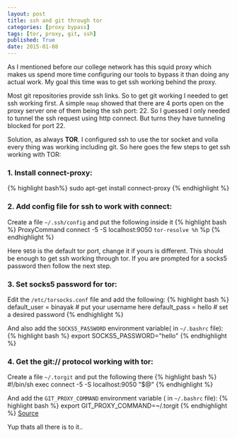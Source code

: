 ```yaml
---
layout: post
title: ssh and git through tor
categories: [proxy bypass]
tags: [tor, proxy, git, ssh]
published: True
date: 2015-01-08
---
```


As I mentioned before our college network has this squid proxy which makes us spend more time configuring our tools to bypass it than doing any actual work. My goal this time was to get ssh working behind the proxy. 


Most git repositories provide ssh links. So to get git working I needed to get ssh working first. A simple `nmap` showed that there are 4 ports open on the proxy server one of them being the ssh port: 22. So I guessed I only needed to tunnel the ssh request using http connect. But turns they have tunneling blocked for port 22. 


Solution, as always **TOR**. I configured ssh to use the tor socket and volla every thing was working including git. So here goes the few steps to get ssh working with TOR:  


### 1. Install connect-proxy: ###
{% highlight bash%}
sudo apt-get install connect-proxy
{% endhighlight %}


### 2. Add config file for ssh to work with connect: ###
Create a file `~/.ssh/config` and put the following inside it
{% highlight bash %}
ProxyCommand connect -5 -S localhost:9050 `tor-resolve %h` %p
{% endhighlight %}

Here `9050` is the default tor port, change it if yours is different. 
This should be enough to get ssh working through tor. If you are prompted for a socks5 password then follow the next step.


### 3. Set socks5 password for tor:
Edit the `/etc/torsocks.conf` file and add the following:
{% highlight bash %}
default_user = binayak      # put your username here
default_pass = hello        # set a desired password
{% endhighlight %}

And also add the `SOCKS5_PASSWORD` environment variable( in `~/.bashrc` file):
{% highlight bash %}
export SOCKS5_PASSWORD="hello"
{% endhighlight %}


### 4. Get the git:// protocol working with tor:
Create a file `~/.torgit` and put the following there
{% highlight bash %}
#!/bin/sh
exec connect -5 -S localhost:9050 "$@"
{% endhighlight %}

And add the `GIT_PROXY_COMMAND` environment variable ( in `~/.bashrc` file):
{% highlight bash %}
export GIT_PROXY_COMMAND=~/.torgit
{% endhighlight %}
[Source](https://oniondigest.wordpress.com/2010/04/16/using-git-with-tor/)

Yup thats all there is to it..